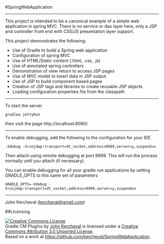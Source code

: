 #SpringWebApplication

---

This project is intended to be a canonical example of a simple web
application in spring MVC.  There is no service or dao layer here,
only a JSP and controller front end with CSS/JS presentation layer
support.

This project demonstrates the following:

- Use of Gradle to build a Spring web application
- Configuration of spring MVC
- Use of HTML/Static content (.html, .css, .js)
- Use of annotated spring controllers
- Demonstration of view return to access JSP pages
- Use of MVC model to insert data in JSP output
- Use of JSP to build component based pages
- Creation of JSP tags and libraries to create reusable JSP objects
- Loading configuration properties file from the classpath

---

To start the server

```
gradlew jettyRun
```

then visit the page http://localhost:8080/.

---

To enable debugging, add the following to the configuration for your IDE

```
-Xdebug -Xrunjdwp:transport=dt_socket,address=9999,server=y,suspend=n
```

Then attach using remote debugging at port 9999.  This will run the process normally until you attach (if necessary).

You can enable debugging for all your gradle run applications by setting GRADLE_OPTS to this same set of parameters

```
GRADLE_OPTS=-Xdebug -Xrunjdwp:transport=dt_socket,address=9999,server=y,suspend=n
```

---

John Kercheval (kercheval@gmail.com)

##Licensing

<a rel="license" href="http://creativecommons.org/licenses/by/3.0/deed.en_US"><img alt="Creative Commons License" style="border-width:0" src="http://i.creativecommons.org/l/by/3.0/88x31.png" /></a><br /><span xmlns:dct="http://purl.org/dc/terms/" property="dct:title">Gradle CM Plugins</span> by <a xmlns:cc="http://creativecommons.org/ns#" href="https://github.com/kercheval" property="cc:attributionName" rel="cc:attributionURL">John Kercheval</a> is licensed under a <a rel="license" href="http://creativecommons.org/licenses/by/3.0/deed.en_US">Creative Commons Attribution 3.0 Unported License</a>.<br />Based on a work at <a xmlns:dct="http://purl.org/dc/terms/" href="https://github.com/kercheval/SpringWebApplication" rel="dct:source">https://github.com/kercheval/SpringWebApplication</a>.

